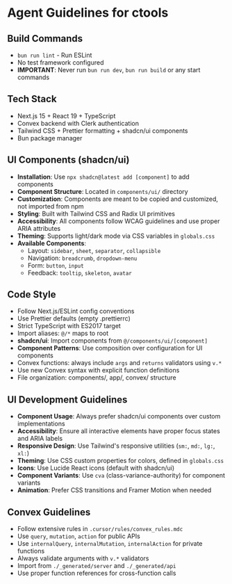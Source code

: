 # Agent Guidelines for ctools

## Build Commands

- `bun run lint` - Run ESLint
- No test framework configured
- **IMPORTANT**: Never run `bun run dev`, `bun run build` or any start commands

## Tech Stack

- Next.js 15 + React 19 + TypeScript
- Convex backend with Clerk authentication
- Tailwind CSS + Prettier formatting + shadcn/ui components
- Bun package manager

## UI Components (shadcn/ui)

- **Installation**: Use `npx shadcn@latest add [component]` to add components
- **Component Structure**: Located in `components/ui/` directory
- **Customization**: Components are meant to be copied and customized, not imported from npm
- **Styling**: Built with Tailwind CSS and Radix UI primitives
- **Accessibility**: All components follow WCAG guidelines and use proper ARIA attributes
- **Theming**: Supports light/dark mode via CSS variables in `globals.css`
- **Available Components**:
  - Layout: `sidebar`, `sheet`, `separator`, `collapsible`
  - Navigation: `breadcrumb`, `dropdown-menu`
  - Form: `button`, `input`
  - Feedback: `tooltip`, `skeleton`, `avatar`

## Code Style

- Follow Next.js/ESLint config conventions
- Use Prettier defaults (empty .prettierrc)
- Strict TypeScript with ES2017 target
- Import aliases: `@/*` maps to root
- **shadcn/ui**: Import components from `@/components/ui/[component]`
- **Component Patterns**: Use composition over configuration for UI components
- Convex functions: always include `args` and `returns` validators using `v.*`
- Use new Convex syntax with explicit function definitions
- File organization: components/, app/, convex/ structure

## UI Development Guidelines

- **Component Usage**: Always prefer shadcn/ui components over custom implementations
- **Accessibility**: Ensure all interactive elements have proper focus states and ARIA labels
- **Responsive Design**: Use Tailwind's responsive utilities (`sm:`, `md:`, `lg:`, `xl:`)
- **Theming**: Use CSS custom properties for colors, defined in `globals.css`
- **Icons**: Use Lucide React icons (default with shadcn/ui)
- **Component Variants**: Use `cva` (class-variance-authority) for component variants
- **Animation**: Prefer CSS transitions and Framer Motion when needed

## Convex Guidelines

- Follow extensive rules in `.cursor/rules/convex_rules.mdc`
- Use `query`, `mutation`, `action` for public APIs
- Use `internalQuery`, `internalMutation`, `internalAction` for private functions
- Always validate arguments with `v.*` validators
- Import from `./_generated/server` and `./_generated/api`
- Use proper function references for cross-function calls
